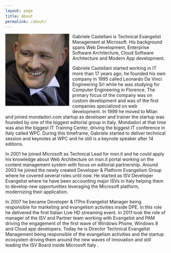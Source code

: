 ```yaml
---
layout: page
title: About
permalink: /about/
---
```


<img style="margin-right: 10px; margin-bottom: 10px; float: left;" alt="Foto" src="/images/gablow.png">
Gabriele Castellani is Technical Evangelist Management at Microsoft.
 His background spans Web Development, Enterprise Software Architecture, Cloud Software Architecture and Modern App development.

 Gabriele Castellani started working in IT more than 17 years ago; he founded his own company in 1995 called Leonardo Da Vinci Engineering Srl while he was studying for Computer Engineering in Florence. The primary focus of the company was on custom development and was of the first companies specialized on web development. In 1999 he moved to Milan and joined mondadori.com startup as developer and trainer the startup was founded by one of the biggest editorial group in Italy. Mondadori at that time was also the biggest IT Training Center, driving the biggest IT conference in Italy called WPC. During this timeframe, Gabriele started to deliver technical session and keynotes at WPC and he still is a keynote speaker after 14 editions.

 In 2001 he joined Microsoft as Technical Lead for msn.it and he could apply his knowledge about Web Architecture on msn.it portal working on the content management system with focus on editorial partnership. Around 2003 he joined the newly created Developer & Platform Evangelism Group where he covered several roles until now. He started as ISV Developer Evangelist where he have been accounting major ISVs in Italy helping them to develop new opportunities leveraging the Microsoft platform, modernizing their application.

 In 2007 he became Developer & ITPro Evangelist Manager being responsible for marketing and evangelism activities inside DPE. In this role he delivered the first Italian Live HD streaming event. In 2011 took the role of manager of the ISV and Partner team working with Evangelist and PAM driving the engagement of the first wave of Windows Phone, Windows 8 and Cloud app developers. Today he is Director Technical Evangelist Management being responsible of the evangelism activities and the startup ecosystem driving them around the new waves of innovation and still leading the ISV Board inside Microsoft Italy . 
 
